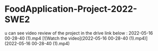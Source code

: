 # FoodApplication-Project-2022-SWE2

u can see video review of the project in the drive link below :
2022-05-16 00-28-40 (1).mp4
[![Watch the video](2022-05-16 00-28-40 (1).mp4)](2022-05-16 00-28-40 (1).mp4)
